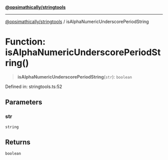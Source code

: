 [**@opsimathically/stringtools**](../README.md)

***

[@opsimathically/stringtools](../README.md) / isAlphaNumericUnderscorePeriodString

# Function: isAlphaNumericUnderscorePeriodString()

> **isAlphaNumericUnderscorePeriodString**(`str`): `boolean`

Defined in: stringtools.ts:52

## Parameters

### str

`string`

## Returns

`boolean`
